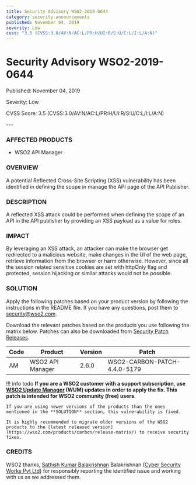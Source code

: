 ```yaml
---
title: Security Advisory WSO2-2019-0644
category: security-announcements
published: November 04, 2019
severity: Low
cvss: "3.5 (CVSS:3.0/AV:N/AC:L/PR:H/UI:R/S:U/C:L/I:L/A:N)"
---
```


# Security Advisory WSO2-2019-0644

<p class="doc-info">Published: November 04, 2019</p>
<p class="doc-info">Severity: Low</p>
<p class="doc-info">CVSS Score: 3.5 (CVSS:3.0/AV:N/AC:L/PR:H/UI:R/S:U/C:L/I:L/A:N)</p>
---

### AFFECTED PRODUCTS
* WSO2 API Manager


### OVERVIEW
A potential Reflected Cross-Site Scripting (XSS) vulnerability has been identified in defining the scope in manage the API page of the API Publisher.


### DESCRIPTION
A reflected XSS attack could be performed when defining the scope of an API in the API publisher by providing an XSS payload as a value for roles.

### IMPACT
By leveraging an XSS attack, an attacker can make the browser get redirected to a malicious website, make changes in the UI of the web page, retrieve information from the browser or harm otherwise. However, since all the session related sensitive cookies are set with httpOnly flag and protected, session hijacking or similar attacks would not be possible.


### SOLUTION
Apply the following patches based on your product version by following the instructions in the README file. If you have any questions, post them to <security@wso2.com>.

Download the relevant patches based on the products you use following the matrix below. Patches can also be downloaded from [Security Patch Releases](https://wso2.com/security-patch-releases/).


| **Code** | **Product**            | **Version** | **Patch**                    |
| -------- | ---------------------- | ----------- | ---------------------------- |
| AM       | WSO2 API Manager       | 2.6.0       | WSO2-CARBON-PATCH-4.4.0-5179 |


!!! info todo
    **If you are a WSO2 customer with a support subscription, use [WSO2 Update Manager](https://wso2.com/updates/wum) (WUM) updates in order to apply the fix. This patch is intended for WSO2 community (free) users.**

    If you are using newer versions of the products than the ones mentioned in the **SOLUTION** section, this vulnerability is fixed.

    It is highly recommended to migrate older versions of the WSO2 products to the [latest released version](https://wso2.com/products/carbon/release-matrix/) to receive security fixes.


### CREDITS
WSO2 thanks, [Sathish Kumar Balakrishnan](https://sathish.co.in/) Balakrishnan ([Cyber Security Works Pvt Ltd](https://cybersecurityworks.com/)) for responsibly reporting the identified issue and working with us as we addressed them.
